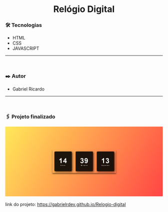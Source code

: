 <h1 align="center"> Relógio Digital</h1>

### 🛠 Tecnologias

- HTML 
- CSS 
- JAVASCRIPT 
<hr>
<br>

### ✒️ Autor
- Gabriel Ricardo 
<hr>
<br>

### 🖇️ Projeto finalizado

<img src="relogiodigital.png">

link do projeto: https://gabrielrdev.github.io/Relogio-digital
